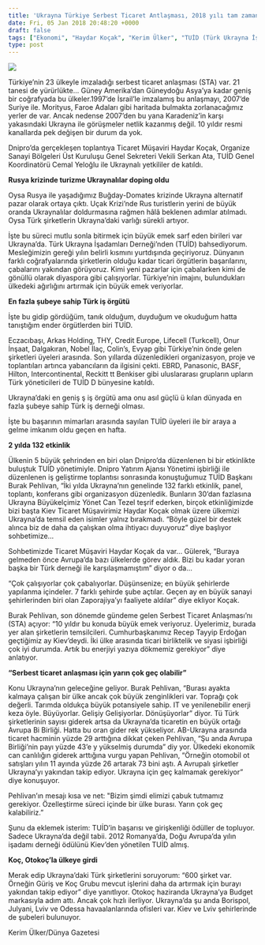 ```yaml
---
title: 'Ukrayna Türkiye Serbest Ticaret Antlaşması, 2018 yılı tam zamanı'
date: Fri, 05 Jan 2018 20:48:20 +0000
draft: false
tags: ["Ekonomi", "Haydar Koçak", "Kerim Ülker", "TUİD (Türk Ukrayna İşadamları Derneği)", "Türkiye Ukrayna Serbest Ticaret Antlaşması", "Ukrayna", "Ukrayna Türk Toplumu", "Ukrayna Türk toplumu", "Uluslarası İlişkiler"]
type: post
---
```


![](https://burakpehlivan.org/wp-content/uploads/2018/01/Screen-Shot-2018-01-05-at-22.44.33.png)


Türkiye’nin 23 ülkeyle imzaladığı serbest ticaret anlaşması (STA) var. 21 tanesi de yürürlükte… Güney Amerika’dan Güneydoğu Asya’ya kadar geniş bir coğrafyada bu ülkeler.1997’de İsrail’le imzalamış bu anlaşmayı, 2007’de Suriye ile. Morityus, Faroe Adaları gibi haritada bulmakta zorlanacağımız yerler de var. Ancak nedense 2007’den bu yana Karadeniz’in karşı yakasındaki Ukrayna ile görüşmeler netlik kazanmış değil. 10 yıldır resmi kanallarda pek değişen bir durum da yok.




Dnipro’da gerçekleşen toplantıya Ticaret Müşaviri Haydar Koçak, Organize Sanayi Bölgeleri Üst Kuruluşu Genel Sekreteri Vekili Serkan Ata, TUİD Genel Koordinatörü Cemal Yeloğlu ile Ukraynalı yetkililer de katıldı.




**Rusya krizinde turizme Ukraynalılar doping oldu**




Oysa Rusya ile yaşadığımız Buğday-Domates krizinde Ukrayna alternatif pazar olarak ortaya çıktı. Uçak Krizi’nde Rus turistlerin yerini de büyük oranda Ukraynalılar doldurmasına rağmen hâlâ beklenen adımlar atılmadı. Oysa Türk şirketlerin Ukrayna’daki varlığı sürekli artıyor.




İşte bu süreci mutlu sonla bitirmek için büyük emek sarf eden birileri var Ukrayna’da. Türk Ukrayna İşadamları Derneği’nden (TUİD) bahsediyorum. Mesleğimizin gereği yılın belirli kısmını yurtdışında geçiriyoruz. Dünyanın farklı coğrafyalarında şirketlerin olduğu kadar ticari örgütlerin başarılarını, çabalarını yakından görüyoruz. Kimi yeni pazarlar için çabalarken kimi de gönüllü olarak diyaspora gibi çalışıyorlar. Türkiye’nin imajını, bulundukları ülkedeki ağırlığını artırmak için büyük emek veriyorlar.




**En fazla şubeye sahip Türk iş örgütü**




İşte bu gidip gördüğüm, tanık olduğum, duyduğum ve okuduğum hatta tanıştığım ender örgütlerden biri TUİD.




Eczacıbaşı, Arkas Holding, THY, Credit Europe, Lifecell (Turkcell), Onur İnşaat, Dalgakıran, Nobel İlaç, Colin’s, Evyap gibi Türkiye’nin önde gelen şirketleri üyeleri arasında. Son yıllarda düzenledikleri organizasyon, proje ve toplantıları artınca yabancıların da ilgisini çekti. EBRD, Panasonic, BASF, Hilton, Intercontinental, Reckitt tt Benkiser gibi uluslararası grupların upların Türk yöneticileri de TUİD D bünyesine katıldı.




Ukrayna’daki en geniş ş iş örgütü ama onu asıl güçlü ü kılan dünyada en fazla şubeye sahip Türk iş derneği olması.




İşte bu başarının mimarları arasında sayılan TUİD üyeleri ile bir araya a gelme imkanım oldu geçen en hafta.




**2 yılda 132 etkinlik**




Ülkenin 5 büyük şehrinden en biri olan Dnipro’da düzenlenen bi bir etkinlikte buluştuk TUİD yönetimiyle. Dnipro Yatırım Ajansı Yönetimi işbirliği ile düzenlenen iş geliştirme toplantısı sonrasında konuştuğumuz TUİD Başkanı Burak Pehlivan, “İki yılda Ukrayna’nın genelinde 132 farklı etkinlik, panel, toplantı, konferans gibi organizasyon düzenledik. Bunların 30’dan fazlasına Ukrayna Büyükelçimiz Yönet Can Tezel teşrif ederken, birçok etkinliğimizde bizi başta Kiev Ticaret Müşavirimiz Haydar Koçak olmak üzere ülkemizi Ukrayna’da temsil eden isimler yalnız bırakmadı. “Böyle güzel bir destek alınca biz de daha da çalışkan olma ihtiyacı duyuyoruz” diye başlıyor sohbetimize…




Sohbetimizde Ticaret Müşaviri Haydar Koçak da var… Gülerek, “Buraya gelmeden önce Avrupa’da bazı ülkelerde görev aldık. Bizi bu kadar yoran başka bir Türk derneği ile karşılaşmamıştım” diyor o da…




“Çok çalışıyorlar çok çabalıyorlar. Düşünsenize; en büyük şehirlerde yapılanma içindeler. 7 farklı şehirde şube açtılar. Geçen ay en büyük sanayi şehirlerinden biri olan Zaporajiya’yı faaliyete aldılar” diye ekliyor Koçak.




Burak Pehlivan, son dönemde gündeme gelen Serbest Ticaret Anlaşması’nı (STA) açıyor: “10 yıldır bu konuda büyük emek veriyoruz. Üyelerimiz, burada yer alan şirketlerin temsilcileri. Cumhurbaşkanımız Recep Tayyip Erdoğan geçtiğimiz ay Kiev’deydi. İki ülke arasında ticari birliktelik ve siyasi işbirliği çok iyi durumda. Artık bu enerjiyi yazıya dökmemiz gerekiyor” diye anlatıyor.




**“Serbest ticaret anlaşması için yarın çok geç olabilir”**




Konu Ukrayna’nın geleceğine geliyor. Burak Pehlivan, “Burası ayakta kalmaya çalışan bir ülke ancak çok büyük zenginlikleri var. Toprağı çok değerli. Tarımda oldukça büyük potansiyele sahip. IT ve yenilenebilir enerji keza öyle. Büyüyorlar. Gelişiy Gelişiyorlar. Dönüşüyorlar” diyor. Tü Türk şirketlerinin sayısı giderek artsa da Ukrayna’da ticaretin en büyük ortağı Avrupa Bi Birliği. Hatta bu oran gider rek yükseliyor. AB-Ukrayna arasında ticaret hacminin yüzde 29 arttığına dikkat çeken Pehlivan, “Şu anda Avrupa Birliği’nin payı yüzde 43’e y yükselmiş durumda” diy yor. Ülkedeki ekonomik can canlılığın giderek arttığına vurgu yapan Pehlivan, “Örneğin otomobil ot satışları yılın 11 ayında yüzde 26 artarak 73 bini aştı. A Avrupalı şirketler Ukrayna’yı yakından takip ediyor. Ukrayna için geç kalmamak gerekiyor” diye konuşuyor.




Pehlivan’ın mesajı kısa ve net: "Bizim şimdi elimizi çabuk tutmamız gerekiyor. Özelleştirme süreci içinde bir ülke burası. Yarın çok geç kalabiliriz.”




Şunu da eklemek isterim: TUİD’in başarısı ve girişkenliği ödüller de topluyor. Sadece Ukrayna’da değil tabii. 2012 Romanya’da, Doğu Avrupa’da yılın işadamı derneği ödülünü Kiev’den yönetilen TUİD almış.




**Koç, Otokoç’la ülkeye girdi**




Merak edip Ukrayna’daki Türk şirketlerini soruyorum: “600 şirket var. Örneğin Güriş ve Koç Grubu mevcut işlerini daha da artırmak için burayı yakından takip ediyor” diye yanıtlıyor. Otokoç haziranda Ukrayna’ya Budget markasıyla adım attı. Ancak çok hızlı ilerliyor. Ukrayna’da şu anda Borispol, Julyani, Lviv ve Odessa havaalanlarında ofisleri var. Kiev ve Lviv şehirlerinde de şubeleri bulunuyor.




Kerim Ülker/Dünya Gazetesi 


